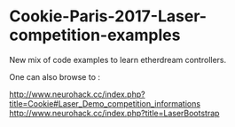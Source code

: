 # Cookie-Paris-2017-Laser-competition-examples
New mix of code examples to learn etherdream controllers.

One can also browse to :

http://www.neurohack.cc/index.php?title=Cookie#Laser_Demo_competition_informations
http://www.neurohack.cc/index.php?title=LaserBootstrap
